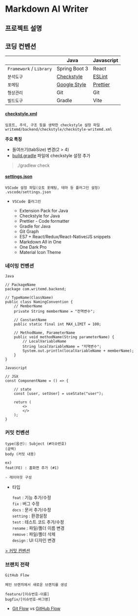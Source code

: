 # Markdown AI Writer

## 프로젝트 설명



## 코딩 컨벤션

|     | Java | Javascript |
|---------|-----|-----|
|  `Framework` / `Library`  | Spring Boot 3  | React  |
|  `분석도구`  |  [Checkstyle](https://checkstyle.sourceforge.io/) | [ESLint](https://eslint.org/)  |
|  `포메팅`  | [Google Style](https://google.github.io/styleguide/javaguide.html)  | [Prettier](https://prettier.io/)  |
|  `형상관리`  | Git  | Git  |
|  `빌드도구`  | Gradle  | Vite  |

#### [checkstyle.xml](https://github.com/yi5oyu/Study/blob/main/SpringBoot/%EC%BB%A8%EB%B2%A4%EC%85%98/checkstyle.xml)
    임포트, 주석, 구조 등을 생략한 checkstyle 설정 파일
    writemd/backend/checkstyle/checkstyle-writemd.xml

**주요 특징**  
 - 들여쓰기(tabSize) 변경(2 > 4)
 - [build.gradle](https://github.com/yi5oyu/Study/blob/main/SpringBoot/%EC%BB%A8%EB%B2%A4%EC%85%98/build.gradle) 파일에 checkstyle 설정 추가  

 > ./gradlew check

#### [settings.json](https://github.com/yi5oyu/Study/blob/main/IDE/VScode/%EB%B6%84%EC%84%9D%EB%8F%84%EA%B5%AC/settings.json)
    VSCode 설정 파일(오토 포메팅, 테마 등 플러그인 설정)
    .vscode/settings.json

 - `VSCode 플러그인`

    - Extension Pack for Java
    - Checkstyle for Java
    - Prettier - Code formatter
    - Gradle for Java
    - Git Graph
    - ES7 + React/Redux/React-Native/JS snippets
    - Markdown All in One
    - One Dark Pro
    - Material Icon Theme
  
### 네이밍 컨벤션

`Java`

    // PackageName
    package com.writemd.backend;

    // TypeName(ClassName)
    public class NamingConvention {
        // MemberName
        private String memberName = "전역변수";

        // ConstantName
        public static final int MAX_LIMIT = 100;

        // MethodName, ParameterName
        public void methodName(String parameterName) {
            // LocalVariableName
            String localVariableName = "지역변수";
            System.out.println(localVariableName + memberName);
        }
    }

`Javascript`

    // JSX
    const ComponentName = () => {

        // state
        const [user, setUser] = useState("user");

        return (
            <>
            </>
        );
    }

### 커밋 컨벤션

    type(옵션): Subject (#이슈번호) 
    (공백)
    body (커밋 내용)

    ex)
    feat(FE) : 홈화면 추가 (#1)

    - 레이아웃 구성

- 타입
  
    `feat` : 기능 추가/수정  
    `fix` : 버그 수정  
    `docs` : 문서 추가/수정  
    `setting` : 환경설정  
    `test` : 테스트 코드 추가/수정  
    `rename` : 파일/폴더 이름 변경  
    `remove` : 파일/폴더 삭제  
    `design` : UI 디자인 변경  

 [> 커밋 컨벤션](https://github.com/yi5oyu/Study/blob/main/git/%EA%B9%83%20%EC%BB%A4%EB%B0%8B%20%EB%A9%94%EC%84%B8%EC%A7%80)

### 브랜치 전략
    GitHub Flow

    메인 브랜치에서 새로운 브랜치를 생성

    feature/[이슈번호-이름]
    bugfix/[이슈번호-버그명]    

 - [Git Flow](https://github.com/yi5oyu/Study/blob/main/git/branch/git%20flow) vs [GitHub Flow](https://github.com/yi5oyu/Study/blob/main/git/branch/github%20flow)